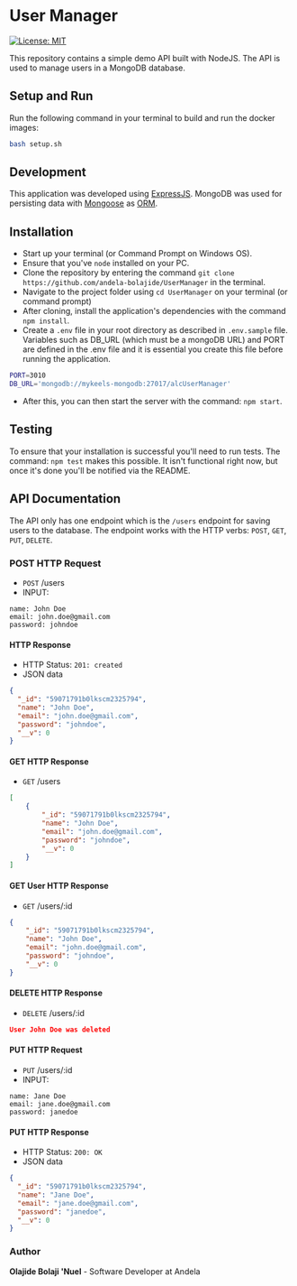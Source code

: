 # User Manager

[![License: MIT](https://img.shields.io/badge/License-MIT-yellow.svg)](https://opensource.org/licenses/MIT)

This repository contains a simple demo API built with NodeJS.
The API is used to manage users in a MongoDB database.

## Setup and Run

Run the following command in your terminal to build and run the docker images:

```bash
bash setup.sh
```

## Development

This application was developed using [ExpressJS](http://expressjs.com/). MongoDB was used for persisting data with [Mongoose](https://mongoosejs.com/) as [ORM](https://en.wikipedia.org/wiki/Object-relational_mapping).

## Installation

* Start up your terminal (or Command Prompt on Windows OS).
* Ensure that you've `node` installed on your PC.
* Clone the repository by entering the command `git clone https://github.com/andela-bolajide/UserManager` in the terminal.
* Navigate to the project folder using `cd UserManager` on your terminal (or command prompt)
* After cloning, install the application's dependencies with the command `npm install`.
* Create a `.env` file in your root directory as described in `.env.sample` file. Variables such as DB_URL (which must be a mongoDB URL) and PORT are defined in the .env file and it is essential you create this file before running the application.

```bash
PORT=3010
DB_URL='mongodb://mykeels-mongodb:27017/alcUserManager'
```

* After this, you can then start the server with the command: `npm start`.

## Testing

To ensure that your installation is successful you'll need to run tests.
The command: `npm test` makes this possible. It isn't functional right now, but once it's done you'll be notified via the README.

## API Documentation

The API only has one endpoint which is the `/users` endpoint for saving users to the database. The endpoint works with the HTTP verbs: `POST`, `GET`, `PUT`, `DELETE`.

### POST HTTP Request

* `POST` /users
* INPUT:

```x-form-url-encoded
name: John Doe
email: john.doe@gmail.com
password: johndoe
```

#### HTTP Response

* HTTP Status: `201: created`
* JSON data

```json
{
  "_id": "59071791b0lkscm2325794",
  "name": "John Doe",
  "email": "john.doe@gmail.com",
  "password": "johndoe",
  "__v": 0
}
```

#### GET HTTP Response

* `GET` /users

```json
[
    {
        "_id": "59071791b0lkscm2325794",
        "name": "John Doe",
        "email": "john.doe@gmail.com",
        "password": "johndoe",
        "__v": 0
    }
]
```

#### GET User HTTP Response

* `GET` /users/:id

```json
{
    "_id": "59071791b0lkscm2325794",
    "name": "John Doe",
    "email": "john.doe@gmail.com",
    "password": "johndoe",
    "__v": 0
}
```

#### DELETE HTTP Response

* `DELETE` /users/:id

```json
User John Doe was deleted
```

#### PUT HTTP Request

* `PUT` /users/:id
* INPUT:

```x-form-url-encoded
name: Jane Doe
email: jane.doe@gmail.com
password: janedoe
```

#### PUT HTTP Response

* HTTP Status: `200: OK`
* JSON data

```json
{
  "_id": "59071791b0lkscm2325794",
  "name": "Jane Doe",
  "email": "jane.doe@gmail.com",
  "password": "janedoe",
  "__v": 0
}
```

### Author

**Olajide Bolaji 'Nuel** - Software Developer at Andela
